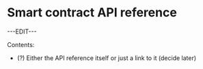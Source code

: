 ﻿---
sidebar_position: 6
---

# Smart contract API reference

---EDIT---

Contents:

- (?) Either the API reference itself or just a link to it (decide later)

